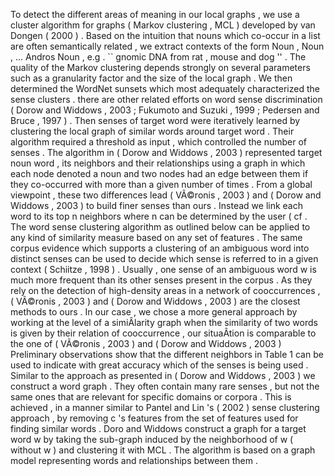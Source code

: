 To detect the different areas of meaning in our local graphs , we use a cluster algorithm for graphs ( Markov clustering , MCL ) developed by van Dongen ( 2000 ) . 
Based on the intuition that nouns which co-occur in a list are often semantically related , we extract contexts of the form Noun , Noun , ... Andros Noun , e.g . `` gnomic DNA from rat , mouse and dog '' . 
The quality of the Markov clustering depends strongly on several parameters such as a granularity factor and the size of the local graph . 
We then determined the WordNet sunsets which most adequately characterized the sense clusters . 
there are other related efforts on word sense discrimination ( Dorow and Widdows , 2003 ; Fukumoto and Suzuki , 1999 ; Pedersen and Bruce , 1997 ) . 
Then senses of target word were iteratively learned by clustering the local graph of similar words around target word . 
Their algorithm required a threshold as input , which controlled the number of senses . 
The algorithm in ( Dorow and Widdows , 2003 ) represented target noun word , its neighbors and their relationships using a graph in which each node denoted a noun and two nodes had an edge between them if they co-occurred with more than a given number of times . 
From a global viewpoint , these two differences lead ( VÃ©ronis , 2003 ) and ( Dorow and Widdows , 2003 ) to build finer senses than ours . 
Instead we link each word to its top n neighbors where n can be determined by the user ( cf . 
The word sense clustering algorithm as outlined below can be applied to any kind of similarity measure based on any set of features . 
The same corpus evidence which supports a clustering of an ambiguous word into distinct senses can be used to decide which sense is referred to in a given context ( Schiitze , 1998 ) . 
Usually , one sense of an ambiguous word w is much more frequent than its other senses present in the corpus . 
As they rely on the detection of high-density areas in a network of cooccurrences , ( VÃ©ronis , 2003 ) and ( Dorow and Widdows , 2003 ) are the closest methods to ours . 
In our case , we chose a more general approach by working at the level of a simiÂ­larity graph when the similarity of two words is given by their relation of cooccurrence , our situaÂ­tion is comparable to the one of ( VÃ©ronis , 2003 ) and ( Dorow and Widdows , 2003 ) 
Preliminary observations show that the different neighbors in Table 1 can be used to indicate with great accuracy which of the senses is being used . 
Similar to the approach as presented in ( Dorow and Widdows , 2003 ) we construct a word graph . 
They often contain many rare senses , but not the same ones that are relevant for specific domains or corpora . 
This is achieved , in a manner similar to Pantel and Lin 's ( 2002 ) sense clustering approach , by removing c 's features from the set of features used for finding similar words . 
Doro and Widdows construct a graph for a target word w by taking the sub-graph induced by the neighborhood of w ( without w ) and clustering it with MCL . 
The algorithm is based on a graph model representing words and relationships between them . 